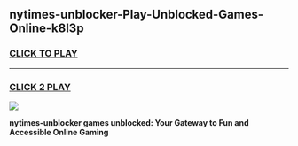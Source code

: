 
## nytimes-unblocker-Play-Unblocked-Games-Online-k8l3p
<h3>
<a href="https://premium76.site?title=nytimes-unblocker&ref=25A">CLICK TO PLAY</a></h3>
<hr>

<h3>
<a href="https://premium76.site?title=nytimes-unblocker&ref=25A">CLICK 2 PLAY</a>
  
</h3>

<a href="https://premium76.site?title=nytimes-unblocker&ref=25A"><img src="https://clearcache.store/games.png"></a>


**nytimes-unblocker games unblocked: Your Gateway to Fun and Accessible Online Gaming**
